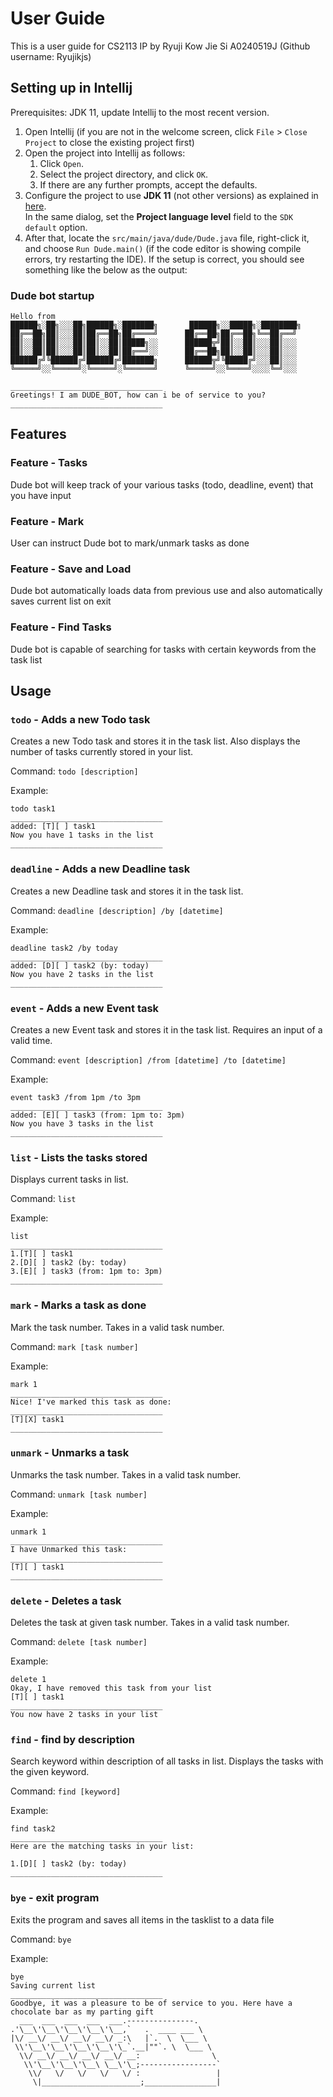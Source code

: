 # User Guide

This is a user guide for CS2113 IP by Ryuji Kow Jie Si A0240519J (Github username: Ryujikjs)

## Setting up in Intellij

Prerequisites: JDK 11, update Intellij to the most recent version.

1. Open Intellij (if you are not in the welcome screen, click `File` > `Close Project` to close the existing project first)
2. Open the project into Intellij as follows:
    1. Click `Open`.
    1. Select the project directory, and click `OK`.
    1. If there are any further prompts, accept the defaults.
3. Configure the project to use **JDK 11** (not other versions) as explained in [here](https://www.jetbrains.com/help/idea/sdk.html#set-up-jdk).<br>
   In the same dialog, set the **Project language level** field to the `SDK default` option.
4. After that, locate the `src/main/java/dude/Dude.java` file, right-click it, and choose `Run Dude.main()` (if the code editor is showing compile errors, try restarting the IDE). If the setup is correct, you should see something like the below as the output:

### Dude bot startup
```
Hello from
██████╗░██╗░░░██╗██████╗░███████╗       ██████╗░░█████╗░████████╗
██╔══██╗██║░░░██║██╔══██╗██╔════╝      ██╔══██╗██╔══██╗╚══██╔══╝
██║░░██║██║░░░██║██║░░██║█████╗░░      ██████╦╝██║░░██║░░░██║░░░
██║░░██║██║░░░██║██║░░██║██╔══╝░░      ██╔══██╗██║░░██║░░░██║░░░
██████╔╝╚██████╔╝██████╔╝███████╗      ██████╦╝╚█████╔╝░░░██║░░░
╚═════╝░░╚═════╝░╚═════╝░╚══════╝      ╚═════╝░░╚════╝░░░░╚═╝░░░

__________________________________
Greetings! I am DUDE_BOT, how can i be of service to you?
__________________________________
```
## Features

### Feature - Tasks

Dude bot will keep track of your various tasks (todo, deadline, event) that you have input 

### Feature - Mark

User can instruct Dude bot to mark/unmark tasks as done 

### Feature - Save and Load

Dude bot automatically loads data from previous use and also automatically saves current list on exit

### Feature - Find Tasks
Dude bot is capable of searching for tasks with certain keywords from the task list

## Usage

### `todo` - Adds a new Todo task

Creates a new Todo task and stores it in the task list. Also displays the number of tasks currently stored in your list.

Command:
`todo [description]`

Example:

```
todo task1
__________________________________
added: [T][ ] task1
Now you have 1 tasks in the list
__________________________________

```

### `deadline` - Adds a new Deadline task

Creates a new Deadline task and stores it in the task list.

Command:
`deadline [description] /by [datetime]`

Example:

```
deadline task2 /by today
__________________________________
added: [D][ ] task2 (by: today)
Now you have 2 tasks in the list
__________________________________
```

### `event` - Adds a new Event task

Creates a new Event task and stores it in the task list. Requires an input of a valid time.

Command:
`event [description] /from [datetime] /to [datetime]`

Example:

```
event task3 /from 1pm /to 3pm
__________________________________
added: [E][ ] task3 (from: 1pm to: 3pm)
Now you have 3 tasks in the list
__________________________________
```

### `list` - Lists the tasks stored

Displays current tasks in list.

Command:
`list`

Example:

```
list
__________________________________
1.[T][ ] task1
2.[D][ ] task2 (by: today)
3.[E][ ] task3 (from: 1pm to: 3pm)
__________________________________

```

### `mark` - Marks a task as done

Mark the task number. Takes in a valid task number.

Command:
`mark [task number]`

Example:

```
mark 1
__________________________________
Nice! I've marked this task as done:
__________________________________
[T][X] task1
__________________________________

```

### `unmark` - Unmarks a task

Unmarks the task number. Takes in a valid task number.

Command:
`unmark [task number]`

Example:

```
unmark 1
__________________________________
I have Unmarked this task:
__________________________________
[T][ ] task1
__________________________________
```

### `delete` - Deletes a task

Deletes the task at given task number. Takes in a valid task number.

Command:
`delete [task number]`

Example:

```
delete 1
Okay, I have removed this task from your list
[T][ ] task1
__________________________________
You now have 2 tasks in your list
```

### `find` - find by description

Search keyword within description of all tasks in list. Displays the tasks with the given keyword.

Command:
`find [keyword]`

Example:

```
find task2
__________________________________
Here are the matching tasks in your list:

1.[D][ ] task2 (by: today)
__________________________________
```

### `bye` - exit program

Exits the program and saves all items in the tasklist to a data file

Command:
`bye`

Example:

```
bye
Saving current list
__________________________________
Goodbye, it was a pleasure to be of service to you. Here have a chocolate bar as my parting gift
  ___  ___  ___  ___  ___.---------------.
.'\__\'\__\'\__\'\__\'\__,`   .  ____ ___ \
|\/ __\/ __\/ __\/ __\/ _:\   |`.  \  \___ \
 \\'\__\'\__\'\__\'\__\'\_`.__|""`. \  \___ \
  \\/ __\/ __\/ __\/ __\/ __:                \
   \\'\__\'\__\'\__\ \__\'\_;-----------------`
    \\/   \/   \/   \/   \/ :                 |
     \|______________________;________________|
```

